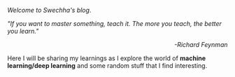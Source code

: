 *Welcome to Swechha's blog*.

<p align="centre"><i>"If you want to master something, teach it. The more you teach, the better you learn."</i></p>
<p align="right"><i>-Richard Feynman</i></p>

Here I will be sharing my learnings as I explore the world of **machine learning/deep learning** and some random stuff that I find interesting.
